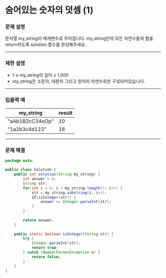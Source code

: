 숨어있는 숫자의 덧셈 (1)
===
### 문제 설명
문자열 my_string이 매개변수로 주어집니다. my_string안의 모든 자연수들의 합을 return하도록 solution 함수를 완성해주세요.
- - -

### 제한 설명

* 1 ≤ my_string의 길이 ≤ 1,000
* my_string은 소문자, 대문자 그리고 한자리 자연수로만 구성되어있습니다.
- - -

### 입출력 예
|my_string|result|
|----|----|
|"aAb1B2cC34oOp"|10|
|"1a2b3c4d123"|16|
- - - 

### 문제 해결
```java
package main;

public class Solution {
	public int solution(String my_string) {
        int answer = 0;
        String str;
        for(int i = 0; i < my_string.length(); i++) {
        	str = my_string.substring(i, i+1);
        	if(isInteger(str)) {
        		answer += Integer.parseInt(str);
        	}
        }
        
        return answer;
    }
	
	public static boolean isInteger(String str) {
		try {
			Integer.parseInt(str);
			return true;
		} catch (NumberFormatException e) {
			return false;
		}
	}
}
```

